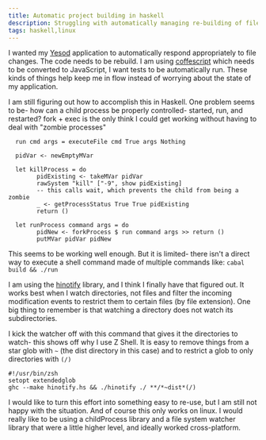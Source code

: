 ```yaml
---
title: Automatic project building in haskell
description: Struggling with automatically managing re-building of files as they are changed
tags: haskell,linux
---
```



I wanted my [Yesod](http://docs.yesodweb.com) application to automatically respond appropriately to file changes. The code needs to be rebuild. I am using [coffescript](http://jashkenas.github.com/coffee-script/) which needs to be converted to JavaScript, I want tests to be automatically run. These kinds of things help keep me in flow instead of worrying about the state of my application.

I am still figuring out how to accomplish this in Haskell. One problem seems to be- how can a child process be properly controlled- started, run, and restarted? fork + exec is the only think I could get working without having to deal with "zombie processes"

~~~~~~~~~~~~~~~~~~~~ {.haskell}
  run cmd args = executeFile cmd True args Nothing

  pidVar <- newEmptyMVar

  let killProcess = do
        pidExisting <- takeMVar pidVar
        rawSystem "kill" ["-9", show pidExisting]
        -- this calls wait, which prevents the child from being a zombie
        _ <- getProcessStatus True True pidExisting
        return ()

  let runProcess command args = do
        pidNew <- forkProcess $ run command args >> return ()
        putMVar pidVar pidNew

~~~~~~~~~~~~~~~~~~~~

This seems to be working well enough. But it is limited- there isn't a direct way to execute a shell command made of multiple commands like: `cabal build && ./run`

I am using the [hinotify](http://hackage.haskell.org/package/hinotify) library, and I think I finally have that figured out. It works best when I watch directories, not files and filter the incoming modification events to restrict them to certain files (by file extension). One big thing to remember is that watching a directory does not watch its subdirectories.

I kick the watcher off with this command that gives it the directories to watch- this shows off why I use Z Shell. It is easy to remove things from a star glob with `~` (the dist directory in this case) and to restrict a glob to only directories with `(/)`

~~~~~~~~~~~~~~~~~~~~
#!/usr/bin/zsh
setopt extendedglob
ghc --make hinotify.hs && ./hinotify ./ **/*~dist*(/)
~~~~~~~~~~~~~~~~~~~~

I would like to turn this effort into something easy to re-use, but I am still not happy with the situation. And of course this only works on linux. I would really like to be using a childProcess library and a file system watcher library that were a little higher level, and ideally worked cross-platform.
